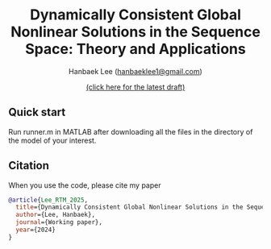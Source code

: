 <div align="center">

# Dynamically Consistent Global Nonlinear Solutions in the Sequence Space: Theory and Applications

Hanbaek Lee (hanbaeklee1@gmail.com)

[(click here for the latest draft)](https://hanbaeklee.github.io/Webpage/Lee_AggRepTrans_2025.pdf)

</div>

## Quick start
Run runner.m in MATLAB after downloading all the files in the directory of the model of your interest.

## Citation
When you use the code, please cite my paper 
```bibtex
@article{Lee_RTM_2025,
  title={Dynamically Consistent Global Nonlinear Solutions in the Sequence Space: Theory and Applications},
  author={Lee, Hanbaek},
  journal={Working paper},
  year={2024}
}
```
